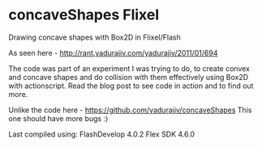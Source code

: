 concaveShapes Flixel
====================

Drawing concave shapes with Box2D in Flixel/Flash

As seen here - http://rant.yadurajiv.com/yadurajiv/2011/01/694

The code was part of an experiment I was trying to do, to create convex and concave shapes and do collision with them effectively using Box2D with actionscript. Read the blog post to see code in action and to find out more.

Unlike the code here - https://github.com/yadurajiv/concaveShapes This one should have more bugs :)

Last compiled using:
FlashDevelop 4.0.2
Flex SDK 4.6.0

